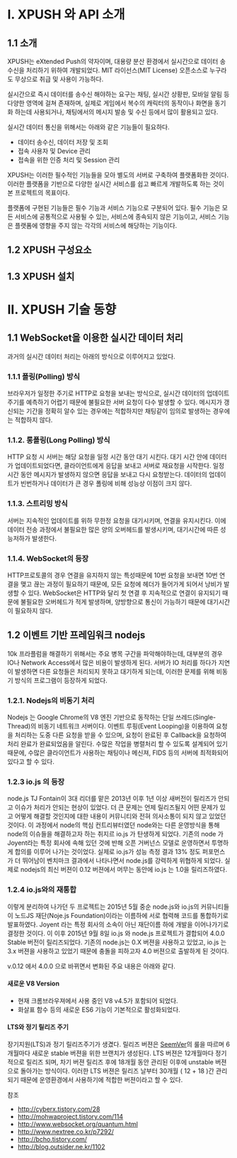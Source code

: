 # I. XPUSH 와 API 소개

## 1.1 소개 

XPUSH는 eXtended Push의 약자이며, 대용량 분산 환경에서 실시간으로 데이터 송수신을 처리하기 위하여 개발되었다. MIT 라이선스(MIT License) 오픈소스로 누구라도 무상으로 취급 및 사용이 가능하다.

실시간으로 즉시 데이터를 송수신 해야하는 요구는 채팅, 실시간 상황판, 모바일 알림 등 다양한 영역에 걸쳐 존재하며, 실제로 게임에서 복수의 캐릭터의 동작이나 화면을 동기화 하는데 사용되거나, 채팅에서의 메시지 발송 및 수신 등에서 많이 활용되고 있다.

실시간 데이터 통신을 위해서는 아래와 같은 기능들이 필요하다.
- 데이터 송수신, 데이터 저장 및 조회
- 접속 사용자 및 Device 관리
- 접속을 위한 인증 처리 및 Session 관리

XPUSH는 이러한 필수적인 기능들을 모아 별도의 서버로 구축하여 플랫폼화한 것이다. 이러한 플랫폼을 기반으로 다양한 실시간 서비스를 쉽고 빠르게 개발하도록 하는 것이 본 프로젝트의 목표이다.

플랫폼에 구현된 기능들은 필수 기능과 서비스 기능으로 구분되어 있다.
필수 기능은 모든 서비스에 공통적으로 사용될 수 있는, 서비스에 종속되지 않은 기능이고, 
서비스 기능은 플랫폼에 영향을 주지 않는 각각의 서비스에 해당하는 기능이다.

## 1.2 XPUSH 구성요소


## 1.3 XPUSH 설치



# II. XPUSH 기술 동향

## 1.1 WebSocket을 이용한 실시간 데이터 처리

과거의 실시간 데이터 처리는 아래의 방식으로 이루어지고 있었다.

### 1.1.1 폴링(Polling) 방식 
브라우저가 일정한 주기로 HTTP로 요청을 보내는 방식으로, 실시간 데이터의 업데이트 주기를 예측하기 어렵기 때문에 불필요한 서버 요청이 다수 발생할 수 있다. 메시지가 갱신되는 기간을 정확히 알수 있는 경우에는 적합하지만 채팅같이 임의로 발생하는 경우에는 적합하지 않다.

### 1.1.2. 롱폴링(Long Polling) 방식
HTTP 요청 시 서버는 해당 요청을 일정 시간 동안 대기 시킨다. 대기 시간 안에 데이터가 업데이트되었다면, 클라이언트에게 응답을 보내고 서버로 재요청을 시작한다. 일정 시간 동안 메시지가 발생하지 않으면 응답을 보내고 다시 요청받는다. 데이터의 업데이트가 빈번하거나 데이터가 큰 경우 폴링에 비해 성능상 이점이 크지 않다.

### 1.1.3. 스트리밍 방식
서버는 지속적인 업데이트를 위하 무한정 요청을 대기시키며, 연결을 유지시킨다. 이에 데이터 전송 과정에서 불필요한 많은 양의 오버헤드를 발생시키며, 대기시간에 따른 성능저하가 발생한다.

### 1.1.4. WebSocket의 등장

HTTP프로토콜의 경우 연결을 유지하지 않는 특성때문에 10번 요청을 보내면 10번 연결을 맺고 끊는 과정이 필요하기 때문에, 모든 요청에 헤더가 들어가게 되어서 낭비가 발생할 수 있다. WebSocket은 HTTP와 달리 첫 연결 후 지속적으로 연결이 유지되기 때문에 불필요한 오버헤드가 적게 발생하며, 양방향으로 통신이 가능하기 때문에 대기시간이 필요하지 않다.

## 1.2 이벤트 기반 프레임워크 nodejs

10k 프라플럼을 해결하기 위해서는 주요 병목 구간을 파악해야하는데, 대부분의 경우 IO나 Network Access에서 많은 비용이 발생하게 된다. 서버가 IO 처리를 하다가 지연이 발생하면 다른 요청들은 처리되지 못하고 대기하게 되는데, 이러한 문제를 위해 비동기 방식의 프로그램이 등장하게 되었다.

### 1.2.1. Nodejs의 비동기 처리
Nodejs 는 Google Chrome의 V8 엔진 기반으로 동작하는 단일 쓰레드(Single-Thread)의 비동기 네트워크 서버이다.  이벤트 루핑(Event Looping)을 이용하여 요청을 처리하는 도중 다른 요청을 받을 수 있으며, 요청이 완료된 후 Callback을 요청하여 처리 완료가 완료되었음을 알린다. 수많은 작업을 병렬처리 할 수 있도록 설계되어 있기 때문에, 수많은 클라이언트가 사용하는 채팅이나 메신져, FIDS 등의 서버에 최적화되어 있다고 할 수 있다.

### 1.2.3 io.js 의 등장
node.js TJ Fontain이 3대 리더를 맡은 2013년 이후 1년 이상 새버전이 릴리즈가 안되고 이슈가 처리가 안되는 현상이 있었다. 더 큰 문제는 언제 릴리즈될지 어떤 문제가 있고 어떻게 해결할 것인지에 대한 내용이 커뮤니티와 전혀 의사소통이 되지 않고 있었던 것이다. 이 과정에서 node의 핵심 컨트리뷰터였던 node와는 다른 운영방식을 통해 node의 이슈들을 해결하고자 하는 취지르 io.js 가 탄생하게 되었다. 기존의 node 가 Joyent라는 특정 회사에 속해 있던 것에 반해 오픈 거버넌스 모델로 운영하면서 투명하게 합의를 이루어 나가는 것이었다. 실제로 io.js가 성능 측정 결과 13% 정도 퍼포먼스가 더 뛰어남이 벤치마크 결과에서 나타나면서 node.js를 강력하게 위협하게 되었다. 실제로 nodejs의 최신 버젼이 0.12 버젼에서 머무는 동안에  io.js 는 1.0을 릴리즈하였다.

### 1.2.4 io.js와의 재통합

이렇게 분리하여 나가던 두 프로젝트는 2015년 5월 중순 node.js와 io.js의 커뮤니티들이 노드JS 재단(Noje.js Foundation)이라는 이름하에 서로 협력해 코드를 통합하기로 발표하였다. Joyent 라는 특정 회사의 소속이 아닌 재단이름 하에 개발을 이어나가기로 결정한 것이다. 이 이후 2015년 9월 8일  io.js 와 node.js 프로젝트가 결합되어 4.0.0 Stable 버전이 릴리즈되었다. 기존의 node.js는 0.X 버젼을 사용하고 있었고, io.js 는 3.x 버젼을 사용하고 있었기 때문에 충돌을 피하고자 4.0 버젼으로 출발하게 된 것이다.

v.0.12 에서 4.0.0 으로 바뀌면서 변화된 주요 내용은 아래와 같다.

#### 새로운 V8 Version
- 현재 크롬브라우져에서 사용 중인 V8 v4.5가 포함되어 되었다.
- 화살표 함수 등의 새로운 ES6 기능이 기본적으로 활성화되었다.

#### LTS와 정기 릴리즈 주기
장기지원(LTS)과 정기 릴리즈주기가 생겼다. 릴리즈 버젼은 [SeemVer](http://semver.org/lang/ko/)의 룰을 따르며 6개월마다 새로운 stable 버젼을 위한 브랜치가 생성된다. LTS 버젼은 12개월마다 정기적으로 릴리즈 되며, 차기 버젼 릴리즈 후에 18개월 동안 관리된 이후에 unstable 버젼으로 돌아가는 방식이다. 이러한 LTS 버젼은 릴리즈 날부터 30개월 ( 12 + 18 )간 관리되기 때문에 운영환경에서 사용하기에 적합한 버젼이라고 할 수 있다.


참조

- http://cyberx.tistory.com/28
- http://mohwaproject.tistory.com/114
- http://www.websocket.org/quantum.html
- http://www.nextree.co.kr/p7292/
- http://bcho.tistory.com/
- http://blog.outsider.ne.kr/1102